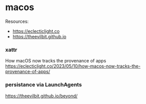 # macos

Resources:
* https://eclecticlight.co
* https://theevilbit.github.io

### xattr
How macOS now tracks the provenance of apps
https://eclecticlight.co/2023/05/10/how-macos-now-tracks-the-provenance-of-apps/

### persistance via LaunchAgents
https://theevilbit.github.io/beyond/